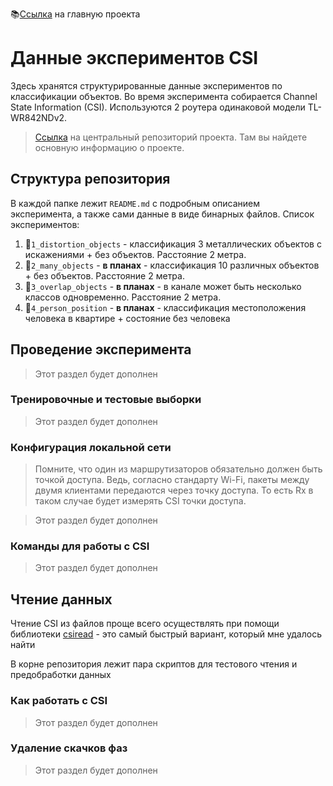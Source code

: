 📚[Ссылка](https://github.com/maksimio/csi_classification) на главную проекта

# Данные экспериментов CSI
Здесь хранятся структурированные данные экспериментов по классификации объектов. Во время эксперимента собирается Channel State Information (CSI). Используются 2 роутера одинаковой модели TL-WR842NDv2.

> [Ссылка](https://github.com/maksimio/csi_classification) на центральный репозиторий проекта. Там вы найдете основную информацию о проекте.

## Структура репозитория
В каждой папке лежит `README.md` с подробным описанием эксперимента, а также сами данные в виде бинарных файлов. Список экспериментов:

1. 📗`1_distortion_objects` - классификация 3 металлических объектов с искажениями + без объектов. Расстояние 2 метра.
2. 📕`2_many_objects` - __в планах__ - классификация 10 различных объектов + без объектов. Расстояние 2 метра.
3. 📕`3_overlap_objects` - __в планах__ - в канале может быть несколько классов одновременно. Расстояние 2 метра.
4. 📕`4_person_position` - __в планах__ - классификация местоположения человека в квартире + состояние без человека

## Проведение эксперимента
> Этот раздел будет дополнен

### Тренировочные и тестовые выборки
> Этот раздел будет дополнен

### Конфигурация локальной сети
> Помните, что один из маршрутизаторов обязательно должен быть точкой доступа. Ведь, согласно стандарту Wi-Fi, пакеты между двумя клиентами передаются через точку доступа. То есть Rx в таком случае будет измерять CSI точки доступа.

> Этот раздел будет дополнен

### Команды для работы с CSI
> Этот раздел будет дополнен

## Чтение данных
Чтение CSI из файлов проще всего осуществлять при помощи библиотеки [csiread](https://github.com/citysu/csiread) - это самый быстрый вариант, который мне удалось найти

В корне репозитория лежит пара скриптов для тестового чтения и предобработки данных

### Как работать с CSI
> Этот раздел будет дополнен

### Удаление скачков фаз
> Этот раздел будет дополнен
